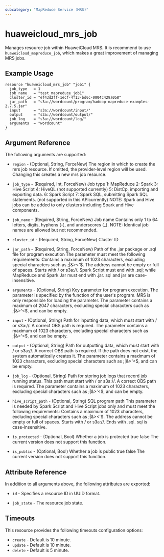 ```yaml
---
subcategory: "MapReduce Service (MRS)"
---
```


# huaweicloud\_mrs\_job

Manages resource job within HuaweiCloud MRS. It is recommend to use `huaweicloud_mapreduce_job`, which makes a great
improvement of managing MRS jobs.

## Example Usage

```hcl
resource "huaweicloud_mrs_job" "job1" {
  job_type   = 1
  job_name   = "test_mapreduce_job1"
  cluster_id = "ef43d2ff-1ecf-4f13-bd0c-0004c429a058"
  jar_path   = "s3a://wordcount/program/hadoop-mapreduce-examples-2.7.5.jar"
  input      = "s3a://wordcount/input/"
  output     = "s3a://wordcount/output/"
  job_log    = "s3a://wordcount/log/"
  arguments  = "wordcount"
}
```

## Argument Reference

The following arguments are supported:

* `region` - (Optional, String, ForceNew) The region in which to create the mrs job resource. If omitted, the
  provider-level region will be used. Changing this creates a new mrs job resource.

* `job_type` - (Required, Int, ForceNew) Job type 1: MapReduce 2: Spark 3: Hive Script 4: HiveQL
  (not supported currently) 5: DistCp, importing and exporting data. 6: Spark Script 7: Spark SQL, submitting Spark SQL
  statements. (not supported in this APIcurrently) NOTE: Spark and Hive jobs can be added to only clusters including
  Spark and Hive components.

* `job_name` - (Required, String, ForceNew) Job name Contains only 1 to 64 letters, digits, hyphens
  (-), and underscores (_). NOTE: Identical job names are allowed but not recommended.

* `cluster_id` - (Required, String, ForceNew) Cluster ID

* `jar_path` - (Required, String, ForceNew) Path of the .jar package or .sql file for program execution The parameter
  must meet the following requirements: Contains a maximum of 1023 characters, excluding special characters such as
  ;|&><'$. The address cannot be empty or full of spaces. Starts with / or s3a://. Spark Script must end with .sql;
  while MapReduce and Spark Jar must end with .jar. sql and jar are case-insensitive.

* `arguments` - (Optional, String) Key parameter for program execution. The parameter is specified by the function of
  the user's program. MRS is only responsible for loading the parameter. The parameter contains a maximum of 2047
  characters, excluding special characters such as ;|&>'<$, and can be empty.

* `input` - (Optional, String) Path for inputting data, which must start with / or s3a://. A correct OBS path is
  required. The parameter contains a maximum of 1023 characters, excluding special characters such as ;|&>'<$, and can
  be empty.

* `output` - (Optional, String) Path for outputting data, which must start with / or s3a://. A correct OBS path is
  required. If the path does not exist, the system automatically creates it. The parameter contains a maximum of 1023
  characters, excluding special characters such as ;|&>'<$, and can be empty.

* `job_log` - (Optional, String) Path for storing job logs that record job running status. This path must start with /
  or s3a://. A correct OBS path is required. The parameter contains a maximum of 1023 characters, excluding special
  characters such as ;|&>'<$, and can be empty.

* `hive_script_path` - (Optional, String) SQL program path This parameter is needed by Spark Script and Hive Script jobs
  only and must meet the following requirements:
  Contains a maximum of 1023 characters, excluding special characters such as ;|&><'$. The address cannot be empty or
  full of spaces. Starts with / or s3a://. Ends with .sql. sql is case-insensitive.

* `is_protected` - (Optional, Bool) Whether a job is protected true false The current version does not support this
  function.

* `is_public` - (Optional, Bool) Whether a job is public true false The current version does not support this function.

## Attribute Reference

In addition to all arguments above, the following attributes are exported:

* `id` - Specifies a resource ID in UUID format.

* `job_state` - The resource job state.

## Timeouts

This resource provides the following timeouts configuration options:

* `create` - Default is 10 minute.
* `update` - Default is 10 minute.
* `delete` - Default is 5 minute.
